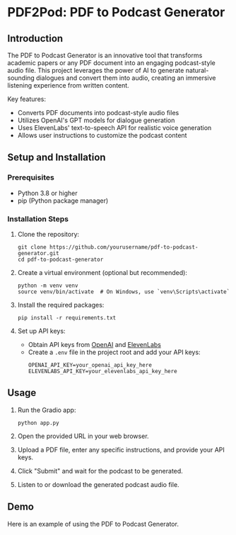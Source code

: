 # PDF2Pod: PDF to Podcast Generator

## Introduction

The PDF to Podcast Generator is an innovative tool that transforms academic papers or any PDF document into an engaging podcast-style audio file. This project leverages the power of AI to generate natural-sounding dialogues and convert them into audio, creating an immersive listening experience from written content.

Key features:
- Converts PDF documents into podcast-style audio files
- Utilizes OpenAI's GPT models for dialogue generation
- Uses ElevenLabs' text-to-speech API for realistic voice generation
- Allows user instructions to customize the podcast content

## Setup and Installation

### Prerequisites

- Python 3.8 or higher
- pip (Python package manager)

### Installation Steps

1. Clone the repository:
   ```
   git clone https://github.com/yourusername/pdf-to-podcast-generator.git
   cd pdf-to-podcast-generator
   ```

2. Create a virtual environment (optional but recommended):
   ```
   python -m venv venv
   source venv/bin/activate  # On Windows, use `venv\Scripts\activate`
   ```

3. Install the required packages:
   ```
   pip install -r requirements.txt
   ```

4. Set up API keys:
   - Obtain API keys from [OpenAI](https://openai.com/) and [ElevenLabs](https://elevenlabs.io/)
   - Create a `.env` file in the project root and add your API keys:
     ```
     OPENAI_API_KEY=your_openai_api_key_here
     ELEVENLABS_API_KEY=your_elevenlabs_api_key_here
     ```

## Usage

1. Run the Gradio app:
   ```
   python app.py
   ```

2. Open the provided URL in your web browser.

3. Upload a PDF file, enter any specific instructions, and provide your API keys.

4. Click "Submit" and wait for the podcast to be generated.

5. Listen to or download the generated podcast audio file.

## Demo

Here is an example of using the PDF to Podcast Generator.



